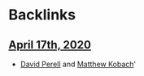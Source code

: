 
# Backlinks
## [April 17th, 2020](<April 17th, 2020.md>)
- [David Perell](<David Perell.md>) and [Matthew Kobach](<Matthew Kobach.md>)'

